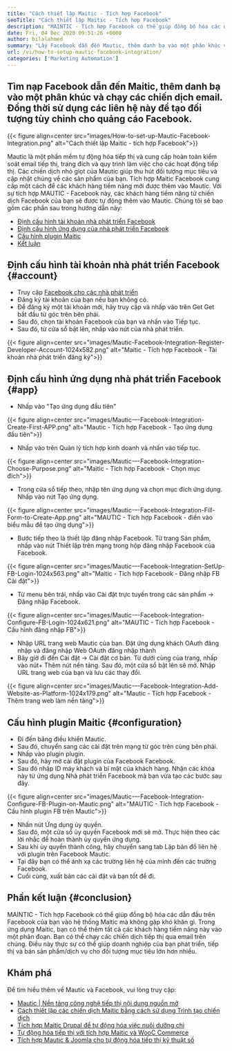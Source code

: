 ```yaml
---
title: "Cách thiết lập Maitic - Tích hợp Facebook" 
seoTitle: "Cách thiết lập Maitic - Tích hợp Facebook" 
description: "MAINTIC - Tích hợp Facebook có thể giúp đồng bộ hóa các dẫn đầu trên Facebook của bạn vào hệ thống Maitic mà không gặp khó khăn gì và sau đó sử dụng chúng trong các chiến dịch tiếp thị." 
date: Fri, 04 Dec 2020 09:51:26 +0000
author: bilalahmed
summary: "Lấy Facebook dẫn đến Mautic, thêm danh bạ vào một phân khúc và chạy các chiến dịch email. Đồng thời sử dụng các liên hệ này để tạo đối tượng tùy chỉnh cho quảng cáo Facebook." 
url: /vi/how-to-setup-mautic-facebook-integration/
categories: ['Marketing Automation']
---
```


## Tìm nạp Facebook dẫn đến Maitic, thêm danh bạ vào một phân khúc và chạy các chiến dịch email. Đồng thời sử dụng các liên hệ này để tạo đối tượng tùy chỉnh cho quảng cáo Facebook.

{{< figure align=center src="images/How-to-set-up-Mautic-Facebook-Integration.png" alt="Cách thiết lập Maitic - tích hợp Facebook">}}

Mautic là một phần mềm tự động hóa tiếp thị và cung cấp hoàn toàn kiểm soát email tiếp thị, trang đích và quy trình làm việc cho các hoạt động tiếp thị. Các chiến dịch nhỏ giọt của Mautic giúp thu hút đối tượng mục tiêu và cập nhật chúng về các sản phẩm của bạn. Tích hợp Maitic Facebook cung cấp một cách để các khách hàng tiềm năng mới được thêm vào Mautic. Với sự tích hợp MAUTIC - Facebook này, các khách hàng tiềm năng từ chiến dịch Facebook của bạn sẽ được tự động thêm vào Mautic.
Chúng tôi sẽ bao gồm các phần sau trong hướng dẫn này:
  * [Định cấu hình tài khoản nhà phát triển Facebook][1]
  * [Định cấu hình ứng dụng của nhà phát triển Facebook][2]
  * [Cấu hình plugin Maitic][3]
  * [Kết luận][4]

## Định cấu hình tài khoản nhà phát triển Facebook {#account}

  * Truy cập [Facebook cho các nhà phát triển][5]
  * Đăng ký tài khoản của bạn nếu bạn không có.
  * Để đăng ký một tài khoản mới, hãy truy cập và nhấp vào trên Get Get bắt đầu từ góc trên bên phải.
  * Sau đó, chọn tài khoản Facebook của bạn và nhấn vào Tiếp tục.
  * Sau đó, từ cửa sổ bật lên, nhấp vào nút của nhà phát triển.

{{< figure align=center src="images/Mautic-Facebook-Integration-Register-Developer-Account-1024x582.png" alt="Maitic - Tích hợp Facebook - Tài khoản nhà phát triển đăng ký">}}


## Định cấu hình ứng dụng nhà phát triển Facebook {#app}

  * Nhấp vào "Tạo ứng dụng đầu tiên"

{{< figure align=center src="images/Mautic-–-Facebook-Integration-Create-First-APP.png" alt="Mautic - Tích hợp Facebook - Tạo ứng dụng đầu tiên">}}

  * Nhấp vào trên Quản lý tích hợp kinh doanh và nhấn vào tiếp tục.

{{< figure align=center src="images/Mautic-–-Facebook-Integration-Choose-Purpose.png" alt="Maitic - Tích hợp Facebook - Chọn mục đích">}}

  * Trong cửa sổ tiếp theo, nhập tên ứng dụng và chọn mục đích ứng dụng. Nhấp vào nút Tạo ứng dụng.

{{< figure align=center src="images/Mautic-–-Facebook-Integration-Fill-Form-to-Create-App.png" alt="MAUTIC - Tích hợp Facebook - điền vào biểu mẫu để tạo ứng dụng">}}

  * Bước tiếp theo là thiết lập đăng nhập Facebook. Từ trang Sản phẩm, nhấp vào nút Thiết lập trên mạng trong hộp đăng nhập Facebook của Facebook.

{{< figure align=center src="images/Mautic-–-Facebook-Integration-SetUp-FB-Login-1024x563.png" alt="Maitic - Tích hợp Facebook - Đăng nhập FB Cài đặt">}}

  * Từ menu bên trái, nhấp vào Cài đặt trực tuyến trong các sản phẩm -> Đăng nhập Facebook.

{{< figure align=center src="images/Mautic-–-Facebook-Integration-Configure-FB-Login-1024x621.png" alt="MAUTIC - Tích hợp Facebook - Cấu hình đăng nhập FB">}}

  * Nhập URL trang web Mautic của bạn. Đặt ứng dụng khách OAuth đăng nhập và đăng nhập Web OAuth đăng nhập thành
  * Bây giờ đi đến Cài đặt -> Cài đặt cơ bản. Từ dưới cùng của trang, nhấp vào nút+ Thêm nút nền tảng. Sau đó, một cửa sổ bật lên sẽ mở. Nhập URL trang web của bạn và lưu các thay đổi.

{{< figure align=center src="images/Mautic-–-Facebook-Integration-Add-Website-as-Platform-1024x179.png" alt="Mautic - Tích hợp Facebook - Thêm trang web làm nền tảng">}}


## Cấu hình plugin Maitic {#configuration}

  * Đi đến bảng điều khiển Mautic.
  * Sau đó, chuyển sang các cài đặt trên mạng từ góc trên cùng bên phải.
  * Nhấp vào plugin plugin.
  * Sau đó, hãy mở cài đặt plugin của Facebook Facebook.
  * Sau đó nhập ID máy khách và bí mật của khách hàng. Nhận các khóa này từ ứng dụng Nhà phát triển Facebook mà bạn vừa tạo các bước sau đây.

{{< figure align=center src="images/Mautic-–-Facebook-Integration-Configure-FB-Plugin-on-Mautic.png" alt="MAUTIC - Tích hợp Facebook - Cấu hình plugin FB trên Mautic">}}

  * Nhấn nút Ứng dụng ủy quyền.
  * Sau đó, một cửa sổ ủy quyền Facebook mới sẽ mở. Thực hiện theo các lời nhắc để hoàn thành ủy quyền ứng dụng.
  * Sau khi ủy quyền thành công, hãy chuyển sang tab Lập bản đồ liên hệ với plugin trên Facebook Mautic.
  * Tại đây bạn có thể ánh xạ các trường liên hệ của mình đến các trường Facebook.
  * Cuối cùng, xuất bản các cài đặt và bạn tốt để đi.

## Phần kết luận {#conclusion}

MAINTIC - Tích hợp Facebook có thể giúp đồng bộ hóa các dẫn đầu trên Facebook của bạn vào hệ thống Maitic mà không gặp khó khăn gì. Trong ứng dụng Maitic, bạn có thể thêm tất cả các khách hàng tiềm năng này vào một phân đoạn. Bạn có thể chạy các chiến dịch tiếp thị qua email trên chúng. Điều này thực sự có thể giúp doanh nghiệp của bạn phát triển, tiếp thị và bán sản phẩm/dịch vụ cho đối tượng mục tiêu lớn hơn nhiều.

## Khám phá
Để tìm hiểu thêm về Mautic và Facebook, vui lòng truy cập:
  * [Mautic | Nền tảng công nghệ tiếp thị nội dung nguồn mở][6]
  * [Cách thiết lập các chiến dịch Maitic bằng cách sử dụng Trình tạo chiến dịch][7]
  * [Tích hợp Maitic Drupal để tự động hóa việc nuôi dưỡng chì][8]
  * [Tự động hóa tiếp thị với tích hợp Maitic và WooC Commerce][9]
  * [Tích hợp Mautic & Joomla cho tự động hóa tiếp thị kỹ thuật số][10]



[1]: #account
[2]: #app
[3]: #configuration
[4]: #conclusion
[5]: https://developers.facebook.com/docs/apps#register
[6]: https://products.containerize.com/marketing-automation/mautic
[7]: https://blog.containerize.com/marketing-automation/how-to-setup-marketing-campaigns-using-mautic-campaign-builder/
[8]: https://blog.containerize.com/content-management/drupal-tutorial-automate-lead-growth-with-drupal-mautic/
[9]: https://blog.containerize.com/blogging/marketing-automation-using-mautic-and-wordpress-woocommerce/
[10]: https://blog.containerize.com/content-management/integrate-mautic-with-joomla-for-marketing-automation/
